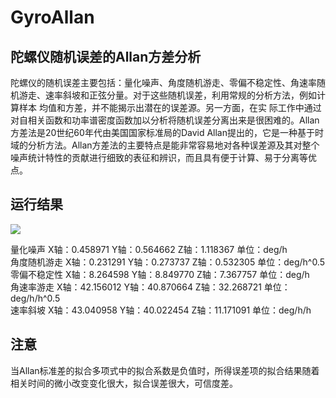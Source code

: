 # GyroAllan

## 陀螺仪随机误差的Allan方差分析

陀螺仪的随机误差主要包括：量化噪声、角度随机游走、零偏不稳定性、角速率随机游走、速率斜坡和正弦分量。对于这些随机误差，利用常规的分析方法，例如计算样本 均值和方差，并不能揭示出潜在的误差源。另一方面，在实 际工作中通过对自相关函数和功率谱密度函数加以分析将随机误差分离出来是很困难的。Allan方差法是20世纪60年代由美国国家标准局的David Allan提出的，它是一种基于时域的分析方法。Allan方差法的主要特点是能非常容易地对各种误差源及其对整个噪声统计特性的贡献进行细致的表征和辨识，而且具有便于计算、易于分离等优点。 <br>

## 运行结果

![](https://github.com/XinLiGitHub/GyroAllan/raw/master/Software/untitled.bmp) <br>

量化噪声     X轴：0.458971 Y轴：0.564662 Z轴：1.118367  单位：deg/h <br>
角度随机游走  X轴：0.231291 Y轴：0.273737 Z轴：0.532305  单位：deg/h^0.5 <br>
零偏不稳定性  X轴：8.264598 Y轴：8.849770 Z轴：7.367757  单位：deg/h <br>
角速率游走   X轴：42.156012 Y轴：40.870664 Z轴：32.268721  单位：deg/h/h^0.5 <br>
速率斜坡     X轴：43.040958 Y轴：40.022454 Z轴：11.171091  单位：deg/h/h <br>

## 注意

当Allan标准差的拟合多项式中的拟合系数是负值时，所得误差项的拟合结果随着相关时间的微小改变变化很大，拟合误差很大，可信度差。
